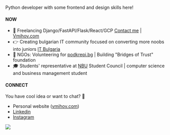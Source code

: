 Python developer with some frontend and design skills here!

#### NOW
- 💸 Freelancing Django/FastAPI/Flask/React/GCP [Contact me](mailto:vladislav.d.mihov@gmail.com) | [Vmihov.com]()
- 👉 Creating bulgarian IT community focused on converting more noobs into juniors [IT Bulgaria](https://it-bg.github.io/)
- 💙 NGOs: Volunteering for [podkrepi.bg](https://podkrepi.bg/) | Building "Bridges of Trust" foundation
- 🎓 Students' representative at [NBU](https://nbu.bg/) Student Council | computer science and business management student

#### CONNECT
You have cool idea or want to chat? 🔽
- Personal website ([vmihov.com](https://www.vmihov.com/))
- [Linkedin](https://www.linkedin.com/in/mihov/)
- [Instagram](https://www.instagram.com/killtheliver/)

![](https://komarev.com/ghpvc/?username=skilldeliver&color=grey&label=views&style=flat-square)
